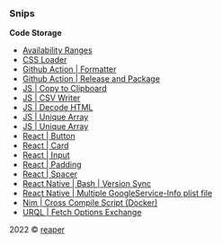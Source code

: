 ### Snips

**Code Storage**

- [Availability Ranges](/availability-ranges)
- [CSS Loader](/css-loader)
- [Github Action | Formatter](/github-action-formatter)
- [Github Action | Release and Package](/github-action-release-and-packager)
- [JS | Copy to Clipboard](/javascript-copy-to-clipboard)
- [JS | CSV Writer](/javascript-csv-writer)
- [JS | Decode HTML](/javascript-decode-html)
- [JS | Unique Array](/javascript-unique-array-using-sets)
- [JS | Unique Array](/javascript-unique-array-using-sets)
- [React | Button](/react-component-button)
- [React | Card](/react-component-card)
- [React | Input](/react-component-input)
- [React | Padding](/react-component-padding)
- [React | Spacer](/react-component-spacer)
- [React Native | Bash | Version Sync](/react-native-bash-script-version-sync)
- [React Native | Multiple GoogleService-Info plist file](/multiple-google-service-files)
- [Nim | Cross Compile Script (Docker)](/nim-cross-compile)
- [URQL | Fetch Options Exchange](/nim-cross-compile)

2022 &copy; [reaper](https://reaper.im)
